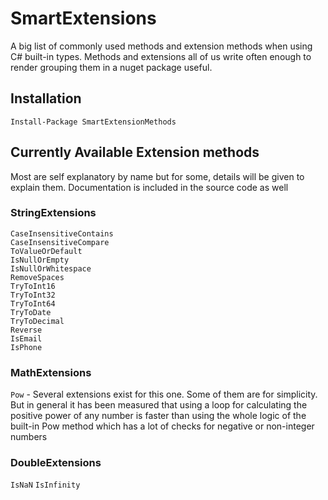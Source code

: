 # SmartExtensions

A big list of commonly used methods and extension methods when using C# built-in types. 
Methods and extensions all of us write often enough to render grouping them in a nuget package useful. 

## Installation

```PM>
Install-Package SmartExtensionMethods
```

## Currently Available Extension methods
Most are self explanatory by name but for some, details will be given to explain them. Documentation is included in the source code as well

### StringExtensions

`CaseInsensitiveContains` </br>
`CaseInsensitiveCompare`</br>
`ToValueOrDefault`</br>
`IsNullOrEmpty`</br>
`IsNullOrWhitespace`</br>
`RemoveSpaces`</br>
`TryToInt16`</br>
`TryToInt32`</br>
`TryToInt64`</br>
`TryToDate`</br>
`TryToDecimal`</br>
`Reverse`</br>
`IsEmail`</br>
`IsPhone`</br>

### MathExtensions

`Pow` - Several extensions exist for this one. Some of them are for simplicity. But in general it has been measured that using a loop for calculating the positive power of any number is faster than using the whole logic of the built-in Pow method which has a lot of checks for negative or non-integer numbers

### DoubleExtensions

`IsNaN`
`IsInfinity`